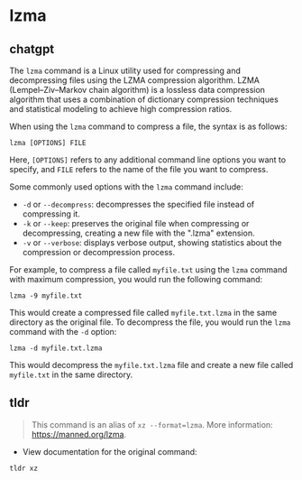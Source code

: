 # lzma 
## chatgpt 
The `lzma` command is a Linux utility used for compressing and decompressing files using the LZMA compression algorithm. LZMA (Lempel–Ziv–Markov chain algorithm) is a lossless data compression algorithm that uses a combination of dictionary compression techniques and statistical modeling to achieve high compression ratios.

When using the `lzma` command to compress a file, the syntax is as follows:

```
lzma [OPTIONS] FILE
```

Here, `[OPTIONS]` refers to any additional command line options you want to specify, and `FILE` refers to the name of the file you want to compress.

Some commonly used options with the `lzma` command include:

- `-d` or `--decompress`: decompresses the specified file instead of compressing it.
- `-k` or `--keep`: preserves the original file when compressing or decompressing, creating a new file with the ".lzma" extension.
- `-v` or `--verbose`: displays verbose output, showing statistics about the compression or decompression process.

For example, to compress a file called `myfile.txt` using the `lzma` command with maximum compression, you would run the following command:

```
lzma -9 myfile.txt
```

This would create a compressed file called `myfile.txt.lzma` in the same directory as the original file. To decompress the file, you would run the `lzma` command with the `-d` option:

```
lzma -d myfile.txt.lzma
```

This would decompress the `myfile.txt.lzma` file and create a new file called `myfile.txt` in the same directory. 

## tldr 
 
> This command is an alias of `xz --format=lzma`.
> More information: <https://manned.org/lzma>.

- View documentation for the original command:

`tldr xz`
